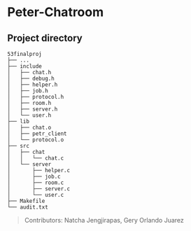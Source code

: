 # Peter-Chatroom
## Project directory

    53finalproj
    ├── ...
    ├── include  
    │   ├── chat.h
    │   ├── debug.h  
    │   ├── helper.h
    │   ├── job.h              
    │   ├── protocol.h        
    │   ├── room.h      
    │   ├── server.h
    │   └── user.h
    ├── lib
    │   ├── chat.o   
    │   ├── petr_client
    │   └── protocol.o
    ├── src         
    │   ├── chat
    │   │   └── chat.c
    │   └── server
    │       ├── helper.c
    │       ├── job.c           
    │       ├── room.c      
    │       ├── server.c
    │       └── user.c              
    ├── Makefile               
    └── audit.txt 

> Contributors: Natcha Jengjirapas, Gery Orlando Juarez
